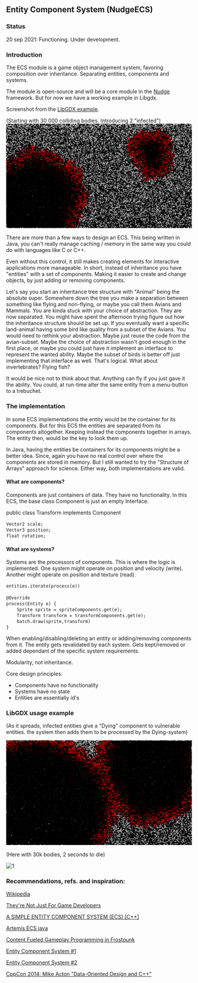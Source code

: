 
## Entity Component System (NudgeECS)


### Status
20 sep 2021: Functioning. Under development.

### Introduction

The ECS module is a game object management system,
favoring composition over inheritance.
Separating entities, components and systems.

The module is open-source and will be a core module in the 
<a href="https://github.com/fre-dahl/Nudge">Nudge</a> framework.
But for now we have a working example in Libgdx.

Screenshot from the <a href="https://github.com/fre-dahl/EntityComponentSystem/tree/main/src/com/nudge/ecs/gdx">LibGDX example</a>.

(Starting with 30 000 colliding bodies. Introducing 2 "infected")
![1](https://github.com/fre-dahl/EntityComponentSystem/blob/main/screenshots/screenshot2.png?raw=true)


There are more than a few ways to design an ECS. This being written in Java, you can't really
manage caching / memory in the same way you could do with languages like C or C++.

Even without this control, it still makes creating elements for interactive applications more manageable.
In short, instead of inheritance you have "entities" with a set of components.
Making it easier to create and change objects, by just adding or removing components.

Let's say you start an inheritance tree structure with "Animal" being the absolute super.
Somewhere down the tree you make a separation between something like flying and non-flying,
or maybe you call them Avians and Mammals. You are kinda stuck with your choice of abstraction.
They are now separated. You might have spent the afternoon trying figure out
how the inheritance structure should be set up. If you eventually want a specific land-animal
having some bird like quality from a subset of the Avians.
You would need to rethink your abstraction. Maybe just reuse the code from the avian-subset.
Maybe the choice of abstraction wasn't good enough in the first place,
or maybe you could just have it implement an interface to represent the wanted ability.
Maybe the subset of birds is better off just implementing that interface as well.
That's logical. What about invertebrates? Flying fish? 

It would be nice not to think about that. Anything can fly if you just gave it the ability.
You could, at run-time alter the same entity from a menu-button to a trebuchet.

### The implementation
In some ECS implementations the entity would be the container for its components. But for
this ECS the entities are separated from its components altogether. Keeping instead the components
together in arrays. The entity then, would be the key to look them up.

In Java, having the entities be containers for its components might be a better idea. Since,
again you have no real control over where the components are stored in memory.
But I still wanted to try the "Structure of Arrays" approach for science.
Either way, both implementations are valid.


#### What are components?
Components are just containers of data. They have no functionality. In this ECS,
the base class Component is just an empty Interface.


public class Transform implements Component

    Vector2 scale;
    Vector3 position;
    float rotation;


#### What are systems?

Systems are the processors of components. This is where the logic is implemented.
One system might operate on position and velocity (write).
Another might operate on position and texture (read).

    
    entities.iterate(process(e))

    @Override
    process(Entity e) {
        Sprite sprite = spriteComponents.get(e);
        Transform transform = transformComponents.get(e);
        batch.draw(sprite,transform)
    }

When enabling/disabling/deleting an entity or adding/removing components from it.
The entity gets revalidated by each system. Gets kept/removed or added dependant
of the specific system requirements.

Modularity, not inheritance.

Core design principles:

* Components have no functionality
* Systems have no state
* Entities are essentially id's


### LibGDX usage example

(As it spreads, infected entities give a "Dying" component to vulnerable entities.
the system then adds them to be processed by the Dying-system)

![1](https://github.com/fre-dahl/EntityComponentSystem/blob/main/screenshots/screenshot3.png?raw=true)

(Here with 30k bodies, 2 seconds to die)

![1](https://github.com/fre-dahl/EntityComponentSystem/blob/main/screenshots/animation.gif?raw=true)

### Recommendations, refs. and inspiration:


[Wikipedia](https://en.wikipedia.org/wiki/Entity_component_system)

[They're Not Just For Game Developers](https://www.youtube.com/watch?v=SFKR5rZBu-8&t=1249s&ab_channel=MarsButtfield-Addison)

[A SIMPLE ENTITY COMPONENT SYSTEM (ECS) [C++]](https://austinmorlan.com/posts/entity_component_system/)

[Artemis ECS java](https://github.com/gemserk/artemis)

[Content Fueled Gameplay Programming in Frostpunk](https://www.youtube.com/watch?v=9rOtJCUDjtQ&t=2204s&ab_channel=GDC)

[Entity Component System #1](https://www.youtube.com/watch?v=5KugyHKsXLQ&ab_channel=RezBot)

[Entity Component System #2](https://www.youtube.com/watch?v=sOG4M-T__tQ&ab_channel=RezBot)

[CppCon 2014: Mike Acton "Data-Oriented Design and C++"](https://www.youtube.com/watch?v=rX0ItVEVjHc&t=4276s&ab_channel=CppCon)


